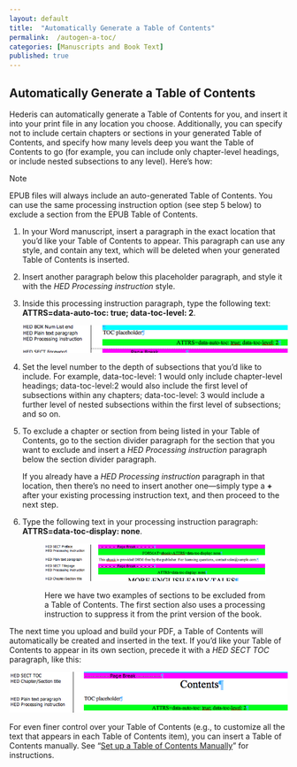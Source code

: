 ```yaml
---
layout: default
title:  "Automatically Generate a Table of Contents"
permalink:  /autogen-a-toc/
categories: [Manuscripts and Book Text]
published: true
---
```


<section data-type="chapter" class="hsecchapter" data-hederis-type="hsecchapter" id="autogen-a-toc" data-pi-attrs="id: autogen-a-toc" role="doc-chapter" title="Automatically Generate a Table of Contents"><h1 data-hederis-type="hblkchaptitle" class="hblkchaptitle" id="p1AYD5tvc">Automatically Generate a Table of Contents</h1>
    <p class="hblkp" data-hederis-type="hblkp" id="pa47hficN">Hederis can automatically generate a Table of Contents for you, and insert it into your print file in any location you choose. Additionally, you can specify not to include certain chapters or sections in your generated Table of Contents, and specify how many levels deep you want the Table of Contents to go (for example, you can include only chapter-level headings, or include nested subsections to any level). Here&#8217;s how:</p>
    <aside class="hwprbox box" data-hederis-type="hwprbox" id="p8LDVU2w9" data-type="sidebar"><p class="hblktype" data-hederis-type="hblktype" id="pLUFdcD12">Note</p>
    <p class="hblkp" data-hederis-type="hblkp" id="pgIRHjgh9">EPUB files will always include an auto-generated Table of Contents. You can use the same processing instruction option (see step 5 below) to exclude a section from the EPUB Table of Contents.</p>
    </aside>
    <ol class="hwprnum-list" data-hederis-type="hwprnum-list" id="pcIvYnLl2"><li class="hblkoli" data-hederis-type="hblkoli" id="li6OnTByjL"><p class="hblkoli" data-hederis-type="hblkoli" id="pxoyXbWhP">In your Word manuscript, insert a paragraph in the exact location that you&#8217;d like your Table of Contents to appear. This paragraph can use any style, and contain any text, which will be deleted when your generated Table of Contents is inserted.</p></li>
    <li class="hblkoli" data-hederis-type="hblkoli" id="liaLjYSoCn"><p class="hblkoli" data-hederis-type="hblkoli" id="pCFhqawHg">Insert another paragraph below this placeholder paragraph, and style it with the <em>HED Processing instruction</em> style.</p></li>
    <li class="hblkoli" data-hederis-type="hblkoli" id="li0ZknqcVV"><p class="hblkoli" data-hederis-type="hblkoli" id="psn5ddTOx">Inside this processing instruction paragraph, type the following text: <strong>ATTRS=data-auto-toc: true; data-toc-level: 2</strong>. </p><img data-hederis-type="hblkimg" class="hblkimg" id="pC3e9mL5w" src="/images/tocplaceholder.png"/>
    </li>
    <li class="hblkoli" data-hederis-type="hblkoli" id="lisWqm15GH"><p class="hblkoli" data-hederis-type="hblkoli" id="pHvHS9KrW">Set the level number to the depth of subsections that you&#8217;d like to include. For example, data-toc-level: 1 would only include chapter-level headings; data-toc-level:2 would also include the first level of subsections within any chapters; data-toc-level: 3 would include a further level of nested subsections within the first level of subsections; and so on.</p></li>
    <li class="hblkoli" data-hederis-type="hblkoli" id="liT6yL5VTh"><p class="hblkoli" data-hederis-type="hblkoli" id="p8wn4ilft">To exclude a chapter or section from being listed in your Table of Contents, go to the section divider paragraph for the section that you want to exclude and insert a <em>HED Processing instruction</em> paragraph below the section divider paragraph. </p><p class="hblkli-cont" data-hederis-type="hblkli-cont" id="pbSmOJ88L">If you already have a <em>HED Processing instruction</em> paragraph in that location, then there&#8217;s no need to insert another one&#8212;simply type a <strong>+</strong> after your existing processing instruction text, and then proceed to the next step.</p>
    </li>
    <li class="hblkoli" data-hederis-type="hblkoli" id="li4LOp3pTc"><p class="hblkoli" data-hederis-type="hblkoli" id="pW3ss9H77">Type the following text in your processing instruction paragraph: <strong>ATTRS=data-toc-display: none</strong>.</p><figure class="hwprfig" data-hederis-type="hwprfig" id="pfcdh01Y3"><img data-hederis-type="hblkimg" class="hblkimg" id="pGCRt4JJV" src="/images/tocexclude.png"/>
    <p class="hblkcaption" data-hederis-type="hblkcaption" id="pTk7uhK3p">Here we have two examples of sections to be excluded from a Table of Contents. The first section also uses a processing instruction to suppress it from the print version of the book.</p>
    </figure>
    </li>
    </ol>
    <p class="hblkp" data-hederis-type="hblkp" id="pJUXxgvTG">The next time you upload and build your PDF, a Table of Contents will automatically be created and inserted in the text. If you&#8217;d like your Table of Contents to appear in its own section, precede it with a <em>HED SECT TOC</em> paragraph, like this:</p>
    <img data-hederis-type="hblkimg" class="hblkimg" id="pgqYMqTOT" src="/images/tocsection.png"/>
    <p class="hblkp" data-hederis-type="hblkp" id="pJbCKOW42">For even finer control over your Table of Contents (e.g., to customize all the text that appears in each Table of Contents item), you can insert a Table of Contents manually. See &#8220;<a href="{% post_url 2019-04-27-18-SetupaTableofContentsManually %}"><span class="Hyperlink">Set up a Table of Contents Manually</span></a>&#8221; for instructions.</p>
    </section>
    